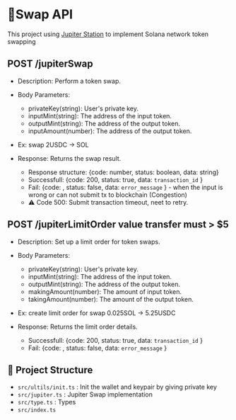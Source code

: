 # 🚀Swap API

This project using [Jupiter Station](https://station.jup.ag/docs/) to implement Solana network token swapping 



## POST /jupiterSwap
- Description: Perform a token swap.
- Body Parameters:
  - privateKey(string): User's private key.
  - inputMint(string): The address of the input token.
  - outputMint(string): The address of the output token.
  - inputAmount(number): The address of the output token.
- Ex: swap 2USDC -> SOL
    
  

- Response: Returns the swap result.
  - Response structure: {code: number, status: boolean, data: string}
  - Successfull: {code: 200, status: true, data: ```transaction_id``` } 
  - Fail: {code: , status: false, data: ```error_message``` } - when the input is wrong or can not submit tx to blockchain (Congestion)
  - ⚠️ Code 500: Submit transaction timeout, neet to retry. 


## POST /jupiterLimitOrder  value transfer must > $5
- Description: Set up a limit order for token swaps.
- Body Parameters:
  - privateKey(string): User's private key.
  - inputMint(string): The address of the input token.
  - outputMint(string): The address of the output token.
  - makingAmount(number): The amount of input token.
  - takingAmount(number): The amount of the output token.
- Ex: create limit order for swap 0.025SOL -> 5.25USDC
  

- Response: Returns the limit order details.
  - Successfull: {code: 200, status: true, data: ```transaction_id``` } 
  - Fail: {code: , status: false, data: ```error_message``` }


## 📂 Project Structure
- ```src/ultils/init.ts``` : Init the wallet and keypair by giving private key
- ```src/jupiter.ts``` : Jupiter Swap implementation
- ```src/type.ts``` : Types
- ```src/index.ts``` 

